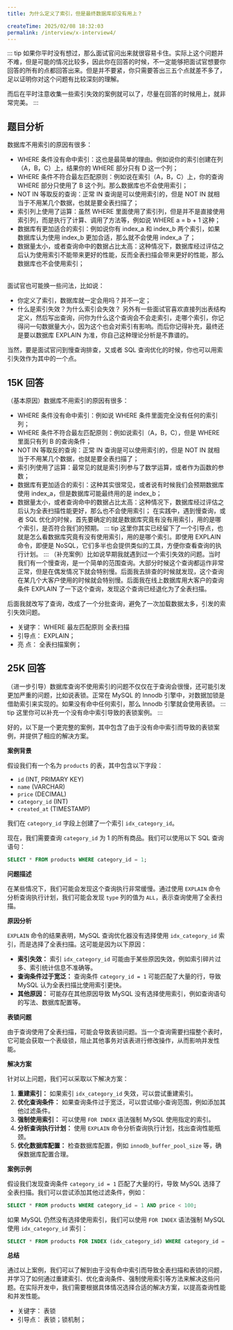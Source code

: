 ```yaml
---
title: 为什么定义了索引，但是最终数据库却没有用上？

createTime: 2025/02/08 18:32:03
permalink: /interview/x-interview4/
---
```


::: tip
如果你平时没有想过，那么面试官问出来就很容易卡住。实际上这个问题并不难，但是可能的情况比较多，因此你在回答的时候，不一定能够把面试官想要你回答的所有的点都回答出来。但是并不要紧，你只需要答出三五个点就差不多了，足以证明你对这个问题有比较深刻的理解。

而后在平时注意收集一些索引失效的案例就可以了，尽量在回答的时候用上，就非常完美。
:::

## 题目分析
数据库不用索引的原因有很多：

- WHERE 条件没有命中索引：这也是最简单的理由。例如说你的索引创建在列（A，B，C）上，结果你的 WHERE 部分只有 D 这一个列；
- WHERE 条件不符合最左匹配原则：例如说在索引（A，B，C）上，你的查询 WHERE 部分只使用了 B 这个列。那么数据库也不会使用索引；
- NOT IN 等取反的查询：正常 IN 查询是可以使用索引的，但是 NOT IN 就相当于不用某几个数据，也就是要全表扫描了；
- 索引列上使用了运算：虽然 WHERE 里面使用了索引列，但是并不是直接使用索引列，而是执行了计算、调用了方法等，例如说 WHERE a = b + 1 这种；
- 数据库有更加适合的索引：例如说你有 index_a 和 index_b 两个索引，如果数据库认为使用 index_b 更加合适，那么就不会使用 index_a 了；
- 数据量太小，或者查询命中的数据占比太高：这种情况下，数据库经过评估之后认为使用索引不能带来更好的性能，反而全表扫描会带来更好的性能，那么数据库也不会使用索引；<br/><br/>

面试官也可能换一些问法，比如说：

- 你定义了索引，数据库就一定会用吗？并不一定；
- 什么是索引失效？为什么索引会失效？
另外有一些面试官喜欢直接列出表结构定义，然后写出查询，问你为什么这个查询会不会走索引，走哪个索引，你记得问一句数据量大小，因为这个也会对索引有影响。而后你记得补充，最终还是要以数据库 EXPLAIN 为准，你自己这种理论分析是不靠谱的。

当然，要是面试官问到慢查询排查，又或者 SQL 查询优化的时候，你也可以用索引失效作为其中的一个点。
## 15K 回答
（基本原因）数据库不用索引的原因有很多：

- WHERE 条件没有命中索引：例如说 WHERE 条件里面完全没有任何的索引列；
- WHERE 条件不符合最左匹配原则：例如说索引（A，B，C），但是 WHERE 里面只有列 B 的查询条件；
- NOT IN 等取反的查询：正常 IN 查询是可以使用索引的，但是 NOT IN 就相当于不用某几个数据，也就是要全表扫描了；
- 索引列使用了运算：最常见的就是索引列参与了数学运算，或者作为函数的参数；
- 数据库有更加适合的索引：这种其实很常见，或者说有时候我们会预期数据库使用 index_a，但是数据库可能最终用的是 index_b；
- 数据量太小，或者查询命中的数据占比太高：这种情况下，数据库经过评估之后认为全表扫描性能更好，那么也不会使用索引；
在实践中，遇到慢查询，或者 SQL 优化的时候，首先要确定的就是数据库究竟有没有用索引，用的是哪个索引，是否符合我们的预期。
::: tip
这里你其实已经留下了一个引导点，也就是怎么看数据库究竟有没有使用索引，用的是哪个索引。即使用 EXPLAIN 命令，即便是 NoSQL，它们多半也会提供类似的工具，方便你查看查询的执行计划。
:::
（补充案例）比如说早期我就遇到过一个索引失效的问题。当时我们有一个慢查询，是一个简单的范围查询。大部分时候这个查询都运作非常正常，但是在偶发情况下就会特别慢。后面我去排查的时候就发现，这个查询在某几个大客户使用的时候就会特别慢。后面我在线上数据库用大客户的查询条件 EXPLAIN 了一下这个查询，发现这个查询已经退化为了全表扫描。

后面我就改写了查询，改成了一个分批查询，避免了一次加载数据太多，引发的索引失效问题。

- 关键字： WHERE 最左匹配原则 全表扫描
- 引导点： EXPLAIN；
- 亮 点： 全表扫描案例；
## 25K 回答
（进一步引导）数据库查询不使用索引的问题不仅仅在于查询会很慢，还可能引发更加严重的问题，比如说表锁。正常在 MySQL 的 Innodb 引擎中，对数据加锁是借助索引来实现的。如果没有命中任何索引，那么 Innodb 引擎就会使用表锁。
::: tip
这里你可以补充一个没有命中索引导致的表锁案例。
:::

好的，以下是一个更完整的案例，其中包含了由于没有命中索引而导致的表锁案例，并提供了相应的解决方案。

**案例背景**

假设我们有一个名为 `products` 的表，其中包含以下字段：

* `id` (INT, PRIMARY KEY)
* `name` (VARCHAR)
* `price` (DECIMAL)
* `category_id` (INT)
* `created_at` (TIMESTAMP)

我们在 `category_id` 字段上创建了一个索引 `idx_category_id`。

现在，我们需要查询 `category_id` 为 1 的所有商品。我们可以使用以下 SQL 查询语句：

```sql
SELECT * FROM products WHERE category_id = 1;
```

**问题描述**

在某些情况下，我们可能会发现这个查询执行非常缓慢。通过使用 `EXPLAIN` 命令分析查询执行计划，我们可能会发现 `type` 列的值为 `ALL`，表示查询使用了全表扫描。

**原因分析**

`EXPLAIN` 命令的结果表明，MySQL 查询优化器没有选择使用 `idx_category_id` 索引，而是选择了全表扫描。这可能是因为以下原因：

* **索引失效：** 索引 `idx_category_id` 可能由于某些原因失效，例如索引碎片过多、索引统计信息不准确等。
* **查询条件过于宽泛：** 查询条件 `category_id = 1` 可能匹配了大量的行，导致 MySQL 认为全表扫描比使用索引更快。
* **其他原因：** 可能存在其他原因导致 MySQL 没有选择使用索引，例如查询语句的写法、数据库配置等。

**表锁问题**

由于查询使用了全表扫描，可能会导致表锁问题。当一个查询需要扫描整个表时，它可能会获取一个表级锁，阻止其他事务对该表进行修改操作，从而影响并发性能。

**解决方案**

针对以上问题，我们可以采取以下解决方案：

1. **重建索引：** 如果索引 `idx_category_id` 失效，可以尝试重建索引。
2. **优化查询条件：** 如果查询条件过于宽泛，可以尝试缩小查询范围，例如添加其他过滤条件。
3. **强制使用索引：** 可以使用 `FOR INDEX` 语法强制 MySQL 使用指定的索引。
4. **分析查询执行计划：** 使用 `EXPLAIN` 命令分析查询执行计划，找出查询性能瓶颈。
5. **优化数据库配置：** 检查数据库配置，例如 `innodb_buffer_pool_size` 等，确保数据库配置合理。

**案例示例**

假设我们发现查询条件 `category_id = 1` 匹配了大量的行，导致 MySQL 选择了全表扫描。我们可以尝试添加其他过滤条件，例如：

```sql
SELECT * FROM products WHERE category_id = 1 AND price < 100;
```

如果 MySQL 仍然没有选择使用索引，我们可以使用 `FOR INDEX` 语法强制 MySQL 使用 `idx_category_id` 索引：

```sql
SELECT * FROM products FOR INDEX (idx_category_id) WHERE category_id = 1 AND price < 100;
```

**总结**

通过以上案例，我们可以了解到由于没有命中索引而导致全表扫描和表锁的问题，并学习了如何通过重建索引、优化查询条件、强制使用索引等方法来解决这些问题。在实际开发中，我们需要根据具体情况选择合适的解决方案，以提高查询性能和并发性能。

- 关键字： 表锁
- 引导点： 表锁；锁机制；
